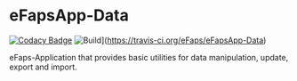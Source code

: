 # eFapsApp-Data

[![Codacy Badge](https://api.codacy.com/project/badge/Grade/2a1dfab37fd44ae4b5f2bef74f57ed4e)](https://www.codacy.com/app/eFaps/eFapsApp-Data?utm_source=github.com&amp;utm_medium=referral&amp;utm_content=eFaps/eFapsApp-Data&amp;utm_campaign=Badge_Grade)
![Build](https://github.com/eFaps/eFapsApp-Data.svg?branch=master)](https://travis-ci.org/eFaps/eFapsApp-Data)

eFaps-Application that provides basic utilities for data manipulation, update, export and import.
